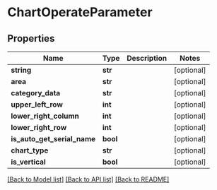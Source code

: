 # ChartOperateParameter

## Properties
Name | Type | Description | Notes
------------ | ------------- | ------------- | -------------
**string** | **str** |  | [optional] 
**area** | **str** |  | [optional] 
**category_data** | **str** |  | [optional] 
**upper_left_row** | **int** |  | [optional] 
**lower_right_column** | **int** |  | [optional] 
**lower_right_row** | **int** |  | [optional] 
**is_auto_get_serial_name** | **bool** |  | [optional] 
**chart_type** | **str** |  | [optional] 
**is_vertical** | **bool** |  | [optional] 

[[Back to Model list]](../README.md#documentation-for-models) [[Back to API list]](../README.md#documentation-for-api-endpoints) [[Back to README]](../README.md)


